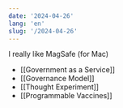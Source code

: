 ```yaml
---
date: '2024-04-26'
lang: 'en'
slug: '/2024-04-26'
---
```


I really like MagSafe (for Mac)

- [[Government as a Service]]
- [[Governance Model]]
- [[Thought Experiment]]
- [[Programmable Vaccines]]
